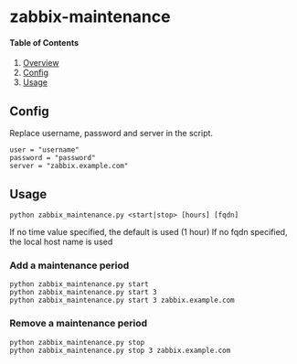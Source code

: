 # zabbix-maintenance

#### Table of Contents

1. [Overview](#overview)
2. [Config](#config)
3. [Usage](#usage)

## Config

Replace username, password and server in the script.

```
user = "username"
password = "password"
server = "zabbix.example.com"
```

## Usage

```
python zabbix_maintenance.py <start|stop> [hours] [fqdn] 
```
If no time value specified, the default is used (1 hour)
If no fqdn specified, the local host name is used

### Add a maintenance period

```
python zabbix_maintenance.py start
python zabbix_maintenance.py start 3
python zabbix_maintenance.py start 3 zabbix.example.com
```

### Remove a maintenance period

```
python zabbix_maintenance.py stop
python zabbix_maintenance.py stop 3 zabbix.example.com
```
